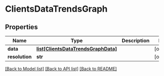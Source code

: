 # ClientsDataTrendsGraph

## Properties

Name | Type | Description | Notes
------------ | ------------- | ------------- | -------------
**data** | [**list[ClientsDataTrendsGraphData]**](ClientsDataTrendsGraphData.md) |  | [optional] 
**resolution** | **str** |  | [optional] 

[[Back to Model list]](../README.md#documentation-for-models) [[Back to API list]](../README.md#documentation-for-api-endpoints) [[Back to README]](../README.md)


